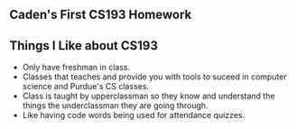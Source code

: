 ## Caden's First CS193 Homework

## Things I Like about CS193

- Only have freshman in class.
- Classes that teaches and provide you with tools to suceed in computer science and Purdue's CS classes.
- Class is taught by upperclassman so they know and understand the things the underclassman they are going through.
- Like having code words being used for attendance quizzes.


